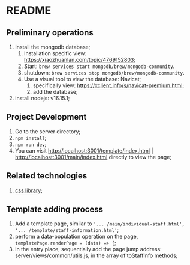 # README

## Preliminary operations

1. Install the mongodb database;
   1. Installation specific view: <https://xiaozhuanlan.com/topic/4769152803>;
   2. Start: `brew services start mongodb/brew/mongodb-community`.
   3. shutdown: `brew services stop mongodb/brew/mongodb-community`.
   4. Use a visual tool to view the database: Navicat;
      1. specifically view: <https://xclient.info/s/navicat-premium.html>;
      2. add the database;
2. install nodejs: v16.15.1;

## Project Development

1. Go to the server directory;
2. `npm install`;
3. `npm run dev`;
4. You can visit <http://localhost:3001/template/index.html> | <http://localhost:3001/main/index.html> directly to view the page;

## Related technologies

1. [css library](https://www.tailwindcss.cn/docs/installation);

## Template adding process

1. Add a template page, similar to `'... /main/individual-staff.html', '... /template/staff-information.html'`;
2. perform a data-population operation on the page, `templatePage.renderPage = (data) => {`;
3. in the entry place, sequentially add the page jump address: server/views/common/utils.js, in the array of toStaffInfo methods;
